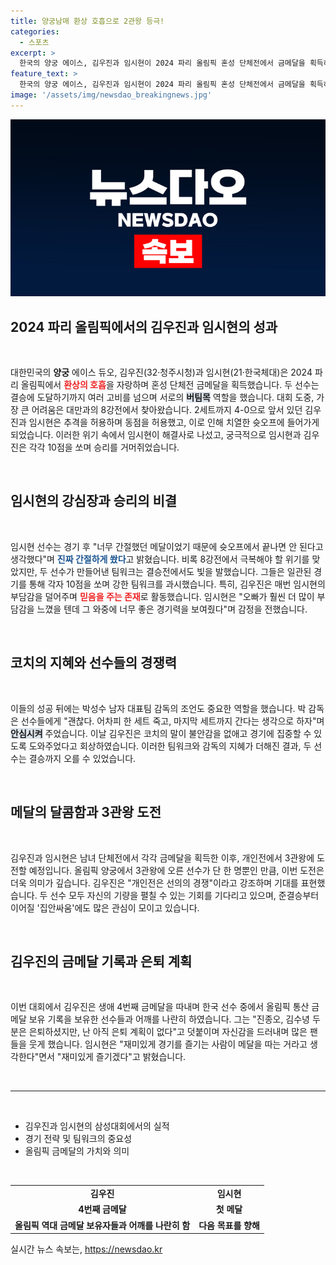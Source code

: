 ```yaml
---
title: 양궁남매 환상 호흡으로 2관왕 등극!
categories:
  - 스포츠
excerpt: >
  한국의 양궁 에이스, 김우진과 임시현이 2024 파리 올림픽 혼성 단체전에서 금메달을 획득하며 환상적인 팀워크를 보여주었다. 위기를 극복한 두 선수의 끈끈한 신뢰와 열정은 앞으로의 개인전에서도 기대감을 높이고 있다!
feature_text: >
  한국의 양궁 에이스, 김우진과 임시현이 2024 파리 올림픽 혼성 단체전에서 금메달을 획득하며 환상적인 팀워크를 보여주었다. 위기를 극복한 두 선수의 끈끈한 신뢰와 열정은 앞으로의 개인전에서도 기대감을 높이고 있다!
image: '/assets/img/newsdao_breakingnews.jpg'
---
```


<p><img src="/assets/img/newsdao_breakingnews.jpg" alt="flaretime 속보" /></p>

<h2 data-ke-size="size26">2024 파리 올림픽에서의 김우진과 임시현의 성과</h2>

<p data-ke-size="size16">&nbsp;</p>

<p>대한민국의 <b>양궁</b> 에이스 듀오, 김우진(32·청주시청)과 임시현(21·한국체대)은 2024 파리 올림픽에서 <b><span style="color: #ee2323;">환상의 호흡</span></b>을 자랑하며 혼성 단체전 금메달을 획득했습니다. 두 선수는 결승에 도달하기까지 여러 고비를 넘으며 서로의 <b><span style="background-color: #21538527;">버팀목</span></b> 역할을 했습니다. 대회 도중, 가장 큰 어려움은 대만과의 8강전에서 찾아왔습니다. 2세트까지 4-0으로 앞서 있던 김우진과 임시현은 추격을 허용하며 동점을 허용했고, 이로 인해 치열한 슛오프에 들어가게 되었습니다. 이러한 위기 속에서 임시현이 해결사로 나섰고, 궁극적으로 임시현과 김우진은 각각 10점을 쏘며 승리를 거머쥐었습니다.</p>

<p data-ke-size="size16">&nbsp;</p>

<h2 data-ke-size="size26">임시현의 강심장과 승리의 비결</h2>

<p data-ke-size="size16">&nbsp;</p>

<p>임시현 선수는 경기 후 "너무 간절했던 메달이었기 때문에 슛오프에서 끝나면 안 된다고 생각했다"며 <b><span style="color: #1a5490;">진짜 간절하게 쐈다</span></b>고 밝혔습니다. 비록 8강전에서 극복해야 할 위기를 맞았지만, 두 선수가 만들어낸 팀워크는 결승전에서도 빛을 발했습니다. 그들은 일관된 경기를 통해 각자 10점을 쏘며 강한 팀워크를 과시했습니다. 특히, 김우진은 매번 임시현의 부담감을 덜어주며 <b><span style="color: #ee2323;">믿음을 주는 존재</span></b>로 활동했습니다. 임시현은 "오빠가 훨씬 더 많이 부담감을 느꼈을 텐데 그 와중에 너무 좋은 경기력을 보여줬다"며 감정을 전했습니다.</p>

<p data-ke-size="size16">&nbsp;</p>

<h2 data-ke-size="size26">코치의 지혜와 선수들의 경쟁력</h2>

<p data-ke-size="size16">&nbsp;</p>

<p>이들의 성공 뒤에는 박성수 남자 대표팀 감독의 조언도 중요한 역할을 했습니다. 박 감독은 선수들에게 "괜찮다. 어차피 한 세트 죽고, 마지막 세트까지 간다는 생각으로 하자"며 <b><span style="background-color: #21538527;">안심시켜</span></b> 주었습니다. 이날 김우진은 코치의 말이 불안감을 없애고 경기에 집중할 수 있도록 도와주었다고 회상하였습니다. 이러한 팀워크와 감독의 지혜가 더해진 결과, 두 선수는 결승까지 오를 수 있었습니다.</p>

<p data-ke-size="size16">&nbsp;</p>

<h2 data-ke-size="size26">메달의 달콤함과 3관왕 도전</h2>

<p data-ke-size="size16">&nbsp;</p>

<p>김우진과 임시현은 남녀 단체전에서 각각 금메달을 획득한 이후, 개인전에서 3관왕에 도전할 예정입니다. 올림픽 양궁에서 3관왕에 오른 선수가 단 한 명뿐인 만큼, 이번 도전은 더욱 의미가 깊습니다. 김우진은 "개인전은 선의의 경쟁"이라고 강조하며 기대를 표현했습니다. 두 선수 모두 자신의 기량을 펼칠 수 있는 기회를 기다리고 있으며, 준결승부터 이어질 '집안싸움'에도 많은 관심이 모이고 있습니다.</p>

<p data-ke-size="size16">&nbsp;</p>

<h2 data-ke-size="size26">김우진의 금메달 기록과 은퇴 계획</h2>

<p data-ke-size="size16">&nbsp;</p>

<p>이번 대회에서 김우진은 생애 4번째 금메달을 따내며 한국 선수 중에서 올림픽 통산 금메달 보유 기록을 보유한 선수들과 어깨를 나란히 하였습니다. 그는 "진종오, 김수녕 두 분은 은퇴하셨지만, 난 아직 은퇴 계획이 없다"고 덧붙이며 자신감을 드러내며 많은 팬들을 웃게 했습니다. 임시현은 "재미있게 경기를 즐기는 사람이 메달을 따는 거라고 생각한다"면서 "재미있게 즐기겠다"고 밝혔습니다.</p>

<p data-ke-size="size16">&nbsp;</p>

<hr>

<p data-ke-size="size16">&nbsp;</p>

<ul>
    <li>김우진과 임시현의 삼성대회에서의 실적</li>
    <li>경기 전략 및 팀워크의 중요성</li>
    <li>올림픽 금메달의 가치와 의미</li>
</ul>

<p data-ke-size="size16">&nbsp;</p>

<table style="width: 100%; border-collapse: collapse;">
    <tr>
        <td style="text-align: center; height: 17px;"><b>김우진</b></td>
        <td style="text-align: center; height: 17px;"><b>임시현</b></td>
    </tr>
    <tr>
        <td style="text-align: center; height: 17px;"><b>4번째 금메달</b></td>
        <td style="text-align: center; height: 17px;"><b>첫 메달</b></td>
    </tr>
    <tr>
        <td style="text-align: center; height: 17px;"><b>올림픽 역대 금메달 보유자들과 어깨를 나란히 함</b></td>
        <td style="text-align: center; height: 17px;"><b>다음 목표를 향해</b></td>
    </tr>
</table>
실시간 뉴스 속보는, <a href="https://newsdao.kr" rel="dofollow">https://newsdao.kr</a>


